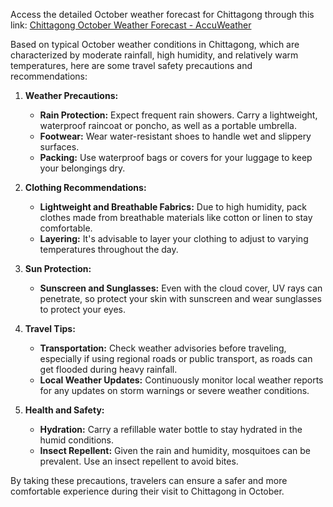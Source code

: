 Access the detailed October weather forecast for Chittagong through this link:
[Chittagong October Weather Forecast - AccuWeather](https://www.accuweather.com/en/bd/chittagong/27822/october-weather/27822)

Based on typical October weather conditions in Chittagong, which are characterized by moderate rainfall, high humidity, and relatively warm temperatures, here are some travel safety precautions and recommendations:

1. **Weather Precautions:**
   - **Rain Protection:** Expect frequent rain showers. Carry a lightweight, waterproof raincoat or poncho, as well as a portable umbrella.
   - **Footwear:** Wear water-resistant shoes to handle wet and slippery surfaces.
   - **Packing:** Use waterproof bags or covers for your luggage to keep your belongings dry.

2. **Clothing Recommendations:**
   - **Lightweight and Breathable Fabrics:** Due to high humidity, pack clothes made from breathable materials like cotton or linen to stay comfortable.
   - **Layering:** It's advisable to layer your clothing to adjust to varying temperatures throughout the day.

3. **Sun Protection:**
   - **Sunscreen and Sunglasses:** Even with the cloud cover, UV rays can penetrate, so protect your skin with sunscreen and wear sunglasses to protect your eyes.

4. **Travel Tips:**
   - **Transportation:** Check weather advisories before traveling, especially if using regional roads or public transport, as roads can get flooded during heavy rainfall.
   - **Local Weather Updates:** Continuously monitor local weather reports for any updates on storm warnings or severe weather conditions.

5. **Health and Safety:**
   - **Hydration:** Carry a refillable water bottle to stay hydrated in the humid conditions.
   - **Insect Repellent:** Given the rain and humidity, mosquitoes can be prevalent. Use an insect repellent to avoid bites.

By taking these precautions, travelers can ensure a safer and more comfortable experience during their visit to Chittagong in October.
```
